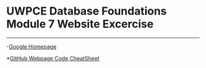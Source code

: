 # UWPCE Database Foundations Module 7 Website Excercise
---
-[Google Homepage](https://www.google.com "Google's Homepage")

*[GitHub Webpage Code CheatSheet](https://github.com/adam-p/markdown-here/wiki/Markdown-Cheatsheet)
